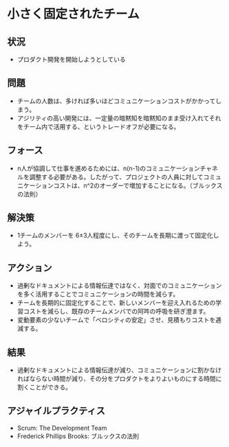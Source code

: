 # 小さく固定されたチーム
## 状況
- プロダクト開発を開始しようとしている

## 問題
- チームの人数は、多ければ多いほどコミュニケーションコストがかかってしまう。
- アジリティの高い開発には、一定量の暗黙知を暗黙知のまま受け入れてそれをチーム内で活用する、というトレードオフが必要になる。

## フォース
- n人が協調して仕事を進めるためには、n(n-1)のコミュニケーションチャネルを調整する必要がある。したがって、プロジェクトの人員に対してコミュニケーションコストは、n^2のオーダーで増加することになる。（ブルックスの法則）

## 解決策
- 1チームのメンバーを 6±3人程度にし、そのチームを長期に渡って固定化しよう。

## アクション
- 過剰なドキュメントによる情報伝達ではなく、対面でのコミュニケーションを多く活用することでコミュニケーションの時間を減らす。
- チームを長期的に固定化することで、新しいメンバーを迎え入れるための学習コストを減らし、既存のチームメンバでの阿吽の呼吸を研ぎ澄ます。
- 変動要素の少ないチームで「ベロシティの安定」させ、見積もりコストを逓減する。

## 結果
- 過剰なドキュメントによる情報伝達が減り、コミュニケーションに割かなければならない時間が減り、その分をプロダクトをよりよいものにする時間に割くことができる。

## アジャイルプラクティス
- Scrum: The Development Team
- Frederick Phillips Brooks: ブルックスの法則
